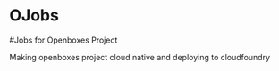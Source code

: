 # OJobs

#Jobs for Openboxes Project

Making openboxes project cloud native and deploying to cloudfoundry

